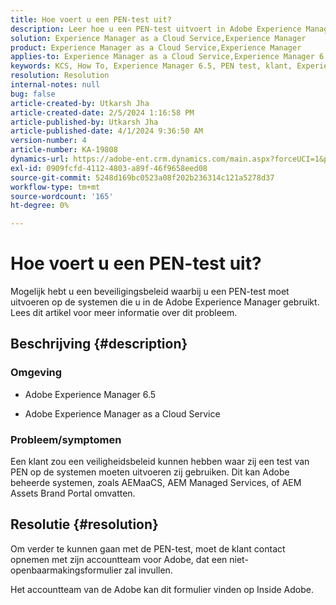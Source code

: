```yaml
---
title: Hoe voert u een PEN-test uit?
description: Leer hoe u een PEN-test uitvoert in Adobe Experience Manager.
solution: Experience Manager as a Cloud Service,Experience Manager
product: Experience Manager as a Cloud Service,Experience Manager
applies-to: Experience Manager as a Cloud Service,Experience Manager 6.5
keywords: KCS, How To, Experience Manager 6.5, PEN test, klant, Experience Manager wolkendienst, AEM
resolution: Resolution
internal-notes: null
bug: false
article-created-by: Utkarsh Jha
article-created-date: 2/5/2024 1:16:58 PM
article-published-by: Utkarsh Jha
article-published-date: 4/1/2024 9:36:50 AM
version-number: 4
article-number: KA-19808
dynamics-url: https://adobe-ent.crm.dynamics.com/main.aspx?forceUCI=1&pagetype=entityrecord&etn=knowledgearticle&id=a150aed5-28c4-ee11-9079-6045bd006b25
exl-id: 0909fcfd-4112-4803-a89f-46f9658eed08
source-git-commit: 5248d169bc0523a08f202b236314c121a5278d37
workflow-type: tm+mt
source-wordcount: '165'
ht-degree: 0%

---
```


# Hoe voert u een PEN-test uit?


Mogelijk hebt u een beveiligingsbeleid waarbij u een PEN-test moet uitvoeren op de systemen die u in de Adobe Experience Manager gebruikt. Lees dit artikel voor meer informatie over dit probleem.

## Beschrijving {#description}


### <b>Omgeving</b>

- Adobe Experience Manager 6.5


- Adobe Experience Manager as a Cloud Service




### <b>Probleem/symptomen</b>

Een klant zou een veiligheidsbeleid kunnen hebben waar zij een test van PEN op de systemen moeten uitvoeren zij gebruiken. Dit kan Adobe beheerde systemen, zoals AEMaaCS, AEM Managed Services, of AEM Assets Brand Portal omvatten.


## Resolutie {#resolution}


Om verder te kunnen gaan met de PEN-test, moet de klant contact opnemen met zijn accountteam voor Adobe, dat een niet-openbaarmakingsformulier zal invullen.

Het accountteam van de Adobe kan dit formulier vinden op Inside Adobe.
